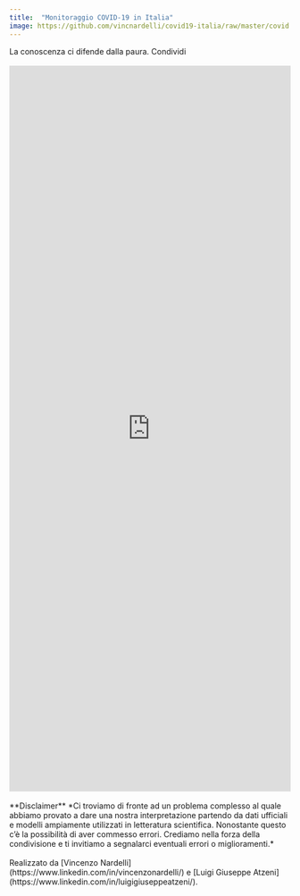 ```yaml
---
title:  "Monitoraggio COVID-19 in Italia"
image: https://github.com/vincnardelli/covid19-italia/raw/master/covid.jpg
---
```

<head>
<meta property="og:image" content="https://github.com/vincnardelli/covid19-italia/raw/master/covid.jpg">
<link rel="image_src" href="https://github.com/vincnardelli/covid19-italia/raw/master/covid.jpg">
</head>

<div>La conoscenza ci difende dalla paura. Condividi <script src="https://platform.linkedin.com/in.js" type="text/javascript">lang: en_US</script>
<script type="IN/Share" data-url="https://github.com/vincnardelli/covid19-italia"></script></div>

<br>
<div style="width=600px">
<iframe width="100%" height="1300" scrolling="no" src="https://datastudio.google.com/embed/u/0/reporting/4935f32f-0b7f-4330-ac51-cdaeef5aa248/page/zczHB" frameborder="0" style="border:0"></iframe></div>

<br>
**Disclaimer** *Ci troviamo di fronte ad un problema complesso al quale abbiamo provato a dare una nostra interpretazione partendo da dati ufficiali e modelli ampiamente utilizzati in letteratura scientifica.  Nonostante questo c’è la possibilità di aver commesso errori. Crediamo nella forza della condivisione e ti invitiamo a segnalarci eventuali errori o miglioramenti.*<br>

<br>
Realizzato da [Vincenzo Nardelli](https://www.linkedin.com/in/vincenzonardelli/) e [Luigi Giuseppe Atzeni](https://www.linkedin.com/in/luigigiuseppeatzeni/).


<!-- Global site tag (gtag.js) - Google Analytics -->
<script async src="https://www.googletagmanager.com/gtag/js?id=UA-160163589-1"></script>
<script>
  window.dataLayer = window.dataLayer || [];
  function gtag(){dataLayer.push(arguments);}
  gtag('js', new Date());

  gtag('config', 'UA-160163589-1');
</script>
